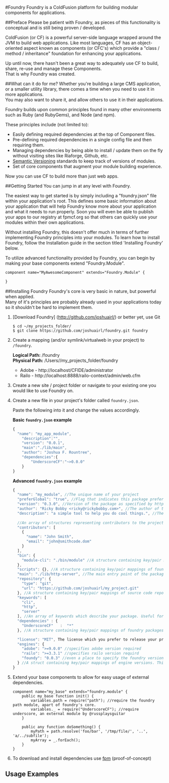 #Foundry
Foundry is a ColdFusion platform for building modular components for applications.

##Preface
Please be patient with Foundry, as pieces of this functionality is conceptual and is still being proven / developed.

ColdFusion (or CF) is a powerful server-side language wrapped around the JVM to build web applications.
Like most languages, CF has an object-oriented aspect known as components (or CFC's) which provide a "class / method / inheritance" foundation for enhancing your applications.

Up until now, there hasn't been a great way to adequately use CF to build, share, re-use and manage these Components.<br />
That is why Foundry was created.

##What can it do for me?
Whether you're building a large CMS application, or a smaller utility library, there comes a time when you need to use it in more applications.<br />
You may also want to share it, and allow others to use it in their applications.

Foundry builds upon common principles found in many other environments such as Ruby (and RubyGems), and Node (and npm).

These principles include (not limited to):

- Easily defining required dependencies at the top of Component files.
- Pre-defining required dependencies in a single config file and then requiring them.
- Managing dependencies by being able to install / update them on the fly without visiting sites like Riaforge, Github, etc.
- [Semantic Versioning](http://semver.org/) standards to keep track of versions of modules.
- Set of core components that augment your module building experience.

Now you can use CF to build more than just web apps.

##Getting Started
You can jump in at any level with Foundry.

The easiest way to get started is by simply including a "foundry.json" file within your application's root.
This defines some basic information about your application that will help Foundry know more about your application and what it needs to run properly.
Soon you will even be able to publish your apps to our registry at fpmcf.org so that others can quickly use your modules within their own applications.

Without installing Foundry, this doesn't offer much in terms of further implementing Foundry principles into your modules.
To learn how to install Foundry, follow the Installation guide in the section titled 'Installing Foundry' below.

To utilize advanced functionality provided by Foundry, you can begin by making your base components extend "Foundry.Module".
``` ColdFusion
component name="MyAwesomeComponent" extends="Foundry.Module" {

}
```

##Installing Foundry
Foundry's core is very basic in nature, but powerful when applied.  
Many of it's principles are probably already used in your applications today so it shouldn't be hard to implement them.

1. [Download Foundry] (http://github.com/joshuairl/)
    or better yet, use Git

    ```
    $ cd ~/my_projects_folder/
    $ git clone https://github.com/joshuairl/foundry.git foundry
    ```
2. Create a mapping (and/or symlink/virtualweb in your project) to `/foundry`.

    **Logical Path:** /foundry<br />
    **Physical Path:** /Users/<user>/my_projects_folder/foundry<br />
    - Adobe - http://localhost/CFIDE/administrator
    - Railo - http://localhost:8888/railo-context/admin/web.cfm

3. Create a new site / project folder or navigate to your existing one you would like to use Foundry on.

4. Create a new file in your project's folder called `foundry.json`.

    Paste the following into it and change the values accordingly.
   
    **Basic `foundry.json` example**
    ``` JavaScript
    {
      "name": "my_app_module",
    	"description":"",
    	"version": "0.0.1",
    	"main":"./lib/main",
    	"author": "Joshua F. Rountree",
    	"dependencies":{
    		"UnderscoreCF":"~>0.0.0"
    	}
   }
   ```
    **Advanced `foundry.json` example**
    ``` JavaScript
    {
      "name": "my_module", //The unique name of your project
      "preferGlobal": "true", //Flag that indicates this package prefers to be installed globally for all your apps.
      "version": "0.3.0", //Version of the package as specified by http://semver.org/.
      "author": "Ricky Bobby <ricky@rickybobby.com>", //The author of the project.
      "description": "a simple tool to help you do cool things.", //The description of the project.
      
      //An array of structures representing contributors to the project.
      "contributors": [ 
        {
          "name": "John Smith",
          "email": "john@smithcode.dom"
        } 
      ], 
      "bin": {
        "module-cli": "./bin/module" //A structure containing key/pair mappings of binary script names and cf script paths. 
      },
      "scripts": {}, //A structure containing key/pair mappings of foundry modules and cf script paths. (not currently used yet)
      "main": "./lib/http-server", //The main entry point of the package. When calling require('module_name') in Foundry this is the file that will actually be required.
      "repository": {
        "type": "git",
        "url": "https://github.com/joshuairl/my_project.git"
      }, //A structure containing key/pair mappings of source code repositories. 
      "keywords": [
        "cli",
        "http",
        "server"
      ], //An array of keywords which describe your package. Useful for people searching the fpmcf.org registry.
      "dependencies" : {
        "UnderscoreCF"   :  "*"
      }, //A structure containing key/pair mappings of foundry packages and versions that this project depends on.
    
      "license": "MIT", The license which you prefer to release your project under. MIT is a good choice.
      "engines": {
        "adobe": ">=9.0.0" //specifies adobe version required
        "railo": ">=3.3.1" //specifies railo version requird
        "foundy": "0.0.3" //even a place to specify the foundry version (good practice)
      } //A struct containing key/pair mappings of engine versions. This is used to specify the versions of CFML and Foundry your package is known to work correctly with.
    }
    ```

5. Extend your base components to allow for easy usage of external dependencies.
    ```
    component name="my_base" extends="foundry.module" {
        public my_base function init() {
            variables.path = require("path"); //require the foundry path module, apart of foundry's core.
            variables._ = require("UnderscoreCF"); //require underscore, an external module by @russplaysguitar
        }

        public any function doSomething() {
            myPath = path.resolve('foo/bar', '/tmp/file/', '..', 'a/../subfile');
            myArray = _.forEach();
        }
    }
    ```

6. To download and install dependencies use [fpm](https://github.com/joshuairl/fpm) (proof-of-concept)
    
## Usage Examples